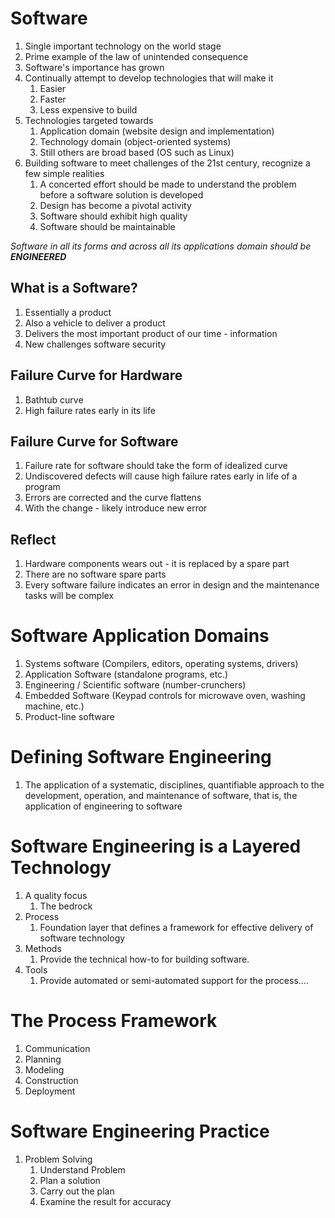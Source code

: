 # Software
1. Single important technology on the world stage
2. Prime example of the law of unintended consequence
3. Software's importance has grown
4. Continually attempt to develop technologies that will make it 
	1. Easier
	2. Faster
	3. Less expensive to build
5. Technologies targeted towards
	1. Application domain (website design and implementation)
	2. Technology domain (object-oriented systems)
	3. Still others are broad based (OS such as Linux)
6. Building software to meet challenges of the 21st century, recognize a few simple realities
	1. A concerted effort should be made to understand the problem before a software solution is developed
	2. Design has become a pivotal activity
	3. Software should exhibit high quality
	4. Software should be maintainable

*Software in all its forms and across all its applications domain should be **ENGINEERED***

## What is a Software?
1. Essentially a product
2. Also a vehicle to deliver a product
3. Delivers the most important product of our time - information
4. New challenges software security

## Failure Curve for Hardware
1. Bathtub curve
2. High failure rates early in its life

## Failure Curve for Software
1. Failure rate for software should take the form of idealized curve
2. Undiscovered defects will cause high failure rates early in life of a program
3. Errors are corrected and the curve flattens
4. With the change - likely introduce new error

## Reflect
1. Hardware components wears out - it is replaced by a spare part
2. There are no software spare parts
3. Every software failure indicates an error in design and the maintenance tasks will be complex

# Software Application Domains
1. Systems software (Compilers, editors, operating systems, drivers)
2. Application Software (standalone programs, etc.)
3. Engineering / Scientific software (number-crunchers)
4. Embedded Software (Keypad controls for microwave oven, washing machine, etc.)
5. Product-line software

# Defining Software Engineering
1. The application of a systematic, disciplines, quantifiable approach to the development, operation, and maintenance of software, that is, the application of engineering to software

# Software Engineering is a Layered Technology
1. A quality focus
	1. The bedrock
2. Process
	1. Foundation layer that defines a framework for effective delivery of software technology
3. Methods
	1. Provide the technical how-to for building software. 
4. Tools
	1. Provide automated or semi-automated support for the process....

# The Process Framework
1. Communication
2. Planning
3. Modeling
4. Construction
5. Deployment

# Software Engineering Practice
1. Problem Solving
	1. Understand Problem
	2. Plan a solution
	3. Carry out the plan 
	4. Examine the result for accuracy
